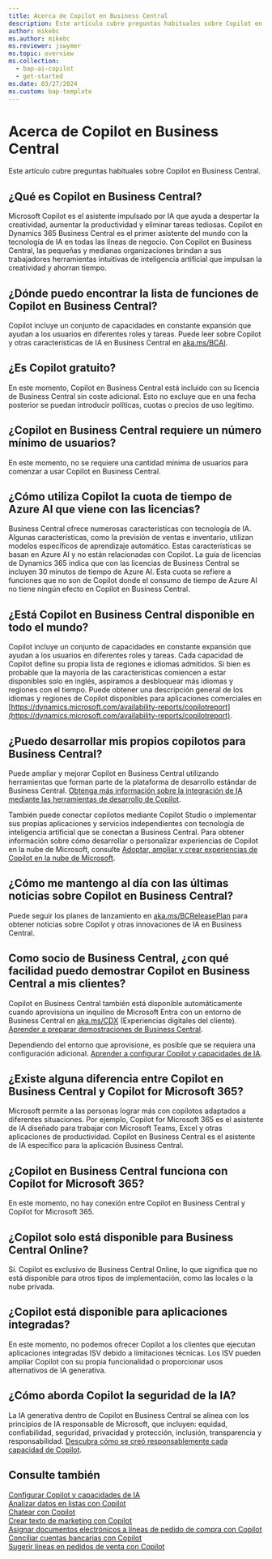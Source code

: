 ```yaml
---
title: Acerca de Copilot en Business Central
description: Este artículo cubre preguntas habituales sobre Copilot en Business Central.
author: mikebc
ms.author: mikebc
ms.reviewer: jswymer
ms.topic: overview
ms.collection:
  - bap-ai-copilot
  - get-started
ms.date: 03/27/2024
ms.custom: bap-template
---
```


# <a name="about-copilot-in-business-central"></a>Acerca de Copilot en Business Central

Este artículo cubre preguntas habituales sobre Copilot en Business Central.

## <a name="what-is-copilot-in-business-central"></a>¿Qué es Copilot en Business Central?

Microsoft Copilot es el asistente impulsado por IA que ayuda a despertar la creatividad, aumentar la productividad y eliminar tareas tediosas. Copilot en Dynamics 365 Business Central es el primer asistente del mundo con la tecnología de IA en todas las líneas de negocio. Con Copilot en Business Central, las pequeñas y medianas organizaciones brindan a sus trabajadores herramientas intuitivas de inteligencia artificial que impulsan la creatividad y ahorran tiempo.

## <a name="where-can-i-find-the-list-of-copilot-features-in-business-central"></a>¿Dónde puedo encontrar la lista de funciones de Copilot en Business Central?

Copilot incluye un conjunto de capacidades en constante expansión que ayudan a los usuarios en diferentes roles y tareas. Puede leer sobre Copilot y otras características de IA en Business Central en [aka.ms/BCAI](https://aka.ms/BCAI). 

## <a name="is-copilot-free"></a>¿Es Copilot gratuito?

En este momento, Copilot en Business Central está incluido con su licencia de Business Central sin coste adicional. Esto no excluye que en una fecha posterior se puedan introducir políticas, cuotas o precios de uso legítimo.

## <a name="does-copilot-in-business-central-require-a-minimum-number-of-users"></a>¿Copilot en Business Central requiere un número mínimo de usuarios?

En este momento, no se requiere una cantidad mínima de usuarios para comenzar a usar Copilot en Business Central.

## <a name="how-does-copilot-use-the-azure-ai-time-quota-that-comes-with-licenses"></a>¿Cómo utiliza Copilot la cuota de tiempo de Azure AI que viene con las licencias?

Business Central ofrece numerosas características con tecnología de IA. Algunas características, como la previsión de ventas e inventario, utilizan modelos específicos de aprendizaje automático. Estas características se basan en Azure AI y no están relacionadas con Copilot. La guía de licencias de Dynamics 365 indica que con las licencias de Business Central se incluyen 30 minutos de tiempo de Azure AI. Esta cuota se refiere a funciones que no son de Copilot donde el consumo de tiempo de Azure AI no tiene ningún efecto en Copilot en Business Central.

## <a name="is-copilot-in-business-central-available-worldwide"></a>¿Está Copilot en Business Central disponible en todo el mundo?

Copilot incluye un conjunto de capacidades en constante expansión que ayudan a los usuarios en diferentes roles y tareas. Cada capacidad de Copilot define su propia lista de regiones e idiomas admitidos. Si bien es probable que la mayoría de las características comiencen a estar disponibles solo en inglés, aspiramos a desbloquear más idiomas y regiones con el tiempo. Puede obtener una descripción general de los idiomas y regiones de Copilot disponibles para aplicaciones comerciales en [https://dynamics.microsoft.com/availability-reports/copilotreport](https://dynamics.microsoft.com/availability-reports/copilotreport).

## <a name="can-i-develop-my-own-copilots-for-business-central"></a>¿Puedo desarrollar mis propios copilotos para Business Central?

Puede ampliar y mejorar Copilot en Business Central utilizando herramientas que forman parte de la plataforma de desarrollo estándar de Business Central. [Obtenga más información sobre la integración de IA mediante las herramientas de desarrollo de Copilot](/dynamics365/business-central/dev-itpro/developer/ai-integration-landing-page).

También puede conectar copilotos mediante Copilot Studio o implementar sus propias aplicaciones y servicios independientes con tecnología de inteligencia artificial que se conectan a Business Central. Para obtener información sobre cómo desarrollar o personalizar experiencias de Copilot en la nube de Microsoft, consulte [Adoptar, ampliar y crear experiencias de Copilot en la nube de Microsoft](/microsoft-cloud/dev/copilot/overview).

## <a name="how-do-i-keep-up-with-the-latest-news-about-copilot-in-business-central"></a>¿Cómo me mantengo al día con las últimas noticias sobre Copilot en Business Central?

Puede seguir los planes de lanzamiento en [aka.ms/BCReleasePlan](https://aka.ms/BCReleasePlan) para obtener noticias sobre Copilot y otras innovaciones de IA en Business Central.

## <a name="as-a-business-central-partner-how-easily-can-i-demonstrate-copilot-in-business-central-to-my-customers"></a>Como socio de Business Central, ¿con qué facilidad puedo demostrar Copilot en Business Central a mis clientes?

Copilot en Business Central también está disponible automáticamente cuando aprovisiona un inquilino de Microsoft Entra con un entorno de Business Central en [aka.ms/CDX](https://aka.ms/CDX) (Experiencias digitales del cliente). [Aprender a preparar demostraciones de Business Central](/dynamics365/business-central/dev-itpro/administration/demo-environment).  

Dependiendo del entorno que aprovisione, es posible que se requiera una configuración adicional. [Aprender a configurar Copilot y capacidades de IA](/dynamics365/business-central/enable-ai).

## <a name="is-there-a-difference-between-copilot-in-business-central-and-copilot-for-microsoft-365"></a>¿Existe alguna diferencia entre Copilot en Business Central y Copilot for Microsoft 365?

Microsoft permite a las personas lograr más con copilotos adaptados a diferentes situaciones. Por ejemplo, Copilot for Microsoft 365 es el asistente de IA diseñado para trabajar con Microsoft Teams, Excel y otras aplicaciones de productividad. Copilot en Business Central es el asistente de IA específico para la aplicación Business Central.

## <a name="does-copilot-in-business-central-work-with-copilot-for-microsoft-365"></a>¿Copilot en Business Central funciona con Copilot for Microsoft 365?

En este momento, no hay conexión entre Copilot en Business Central y Copilot for Microsoft 365.

## <a name="is-copilot-available-for-business-central-online-only"></a>¿Copilot solo está disponible para Business Central Online?

Sí. Copilot es exclusivo de Business Central Online, lo que significa que no está disponible para otros tipos de implementación, como las locales o la nube privada.

## <a name="is-copilot-available-to-embed-applications"></a>¿Copilot está disponible para aplicaciones integradas?

En este momento, no podemos ofrecer Copilot a los clientes que ejecutan aplicaciones integradas ISV debido a limitaciones técnicas. Los ISV pueden ampliar Copilot con su propia funcionalidad o proporcionar usos alternativos de IA generativa.

## <a name="how-does-copilot-approach-ai-safety"></a>¿Cómo aborda Copilot la seguridad de la IA?

La IA generativa dentro de Copilot en Business Central se alinea con los principios de IA responsable de Microsoft, que incluyen: equidad, confiabilidad, seguridad, privacidad y protección, inclusión, transparencia y responsabilidad. [Descubra cómo se creó responsablemente cada capacidad de Copilot](responsible-ai-overview.md).

## <a name="see-also"></a>Consulte también

[Configurar Copilot y capacidades de IA](enable-ai.md)  
[Analizar datos en listas con Copilot](analysis-assist.md)  
[Chatear con Copilot](chat-with-copilot.md)  
[Crear texto de marketing con Copilot](item-marketing-text.md)  
[Asignar documentos electrónicos a líneas de pedido de compra con Copilot](map-edocuments-with-copilot.md)  
[Conciliar cuentas bancarias con Copilot](bank-reconciliation-with-copilot.md)  
[Sugerir líneas en pedidos de venta con Copilot](sales-suggest-sales-lines-with-copilot.md)  
